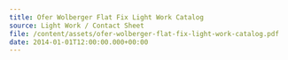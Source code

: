 ```yaml
---
title: Ofer Wolberger Flat Fix Light Work Catalog
source: Light Work / Contact Sheet
file: /content/assets/ofer-wolberger-flat-fix-light-work-catalog.pdf
date: 2014-01-01T12:00:00.000+00:00
---
```


